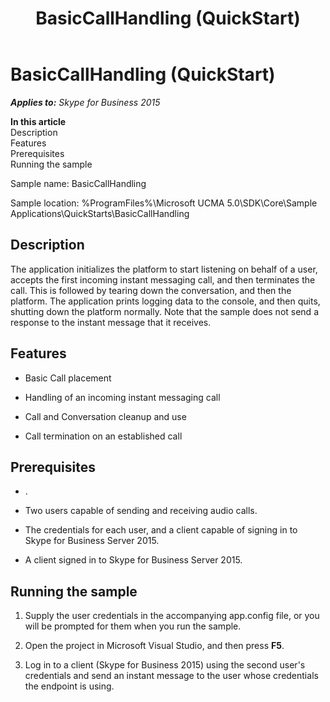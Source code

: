 ﻿---
title: BasicCallHandling (QuickStart)
TOCTitle: BasicCallHandling (QuickStart)
ms:assetid: c989d841-a7e8-4896-8dd0-479ac75bd571
ms:mtpsurl: https://msdn.microsoft.com/en-us/library/Dn466144(v=office.16)
ms:contentKeyID: 65240084
ms.date: 07/27/2015
mtps_version: v=office.16
---

# BasicCallHandling (QuickStart)


_**Applies to:** Skype for Business 2015_

**In this article**  
Description  
Features  
Prerequisites  
Running the sample  

Sample name: BasicCallHandling

Sample location: %ProgramFiles%\\Microsoft UCMA 5.0\\SDK\\Core\\Sample Applications\\QuickStarts\\BasicCallHandling

## Description

The application initializes the platform to start listening on behalf of a user, accepts the first incoming instant messaging call, and then terminates the call. This is followed by tearing down the conversation, and then the platform. The application prints logging data to the console, and then quits, shutting down the platform normally. Note that the sample does not send a response to the instant message that it receives.

## Features

  - Basic Call placement

  - Handling of an incoming instant messaging call

  - Call and Conversation cleanup and use

  - Call termination on an established call

## Prerequisites

  - .

  - Two users capable of sending and receiving audio calls.

  - The credentials for each user, and a client capable of signing in to Skype for Business Server 2015.

  - A client signed in to Skype for Business Server 2015.

## Running the sample

1.  Supply the user credentials in the accompanying app.config file, or you will be prompted for them when you run the sample.

2.  Open the project in Microsoft Visual Studio, and then press **F5**.

3.  Log in to a client (Skype for Business 2015) using the second user's credentials and send an instant message to the user whose credentials the endpoint is using.


